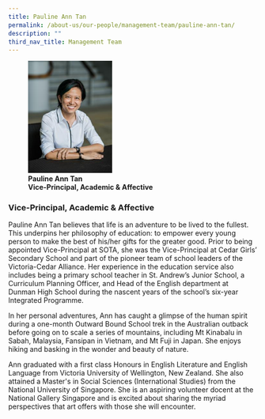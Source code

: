 ```yaml
---
title: Pauline Ann Tan
permalink: /about-us/our-people/management-team/pauline-ann-tan/
description: ""
third_nav_title: Management Team
---
```

<figure>
<img style="width:40%" src="/images/pauline-ann-tanecfa9752fed369fba7eaff0000314707.jpg">
<figcaption><strong>Pauline Ann Tan<br>
Vice-Principal, Academic &amp; Affective</strong> </figcaption>
</figure>

### Vice-Principal, Academic &amp; Affective

Pauline Ann Tan believes that life is an adventure to be lived to the fullest. This underpins her philosophy of education: to empower every young person to make the best of his/her gifts for the greater good. Prior to being appointed Vice-Principal at SOTA, she was the Vice-Principal at Cedar Girls’ Secondary School and part of the pioneer team of school leaders of the Victoria-Cedar Alliance. Her experience in the education service also includes being a primary school teacher in St. Andrew’s Junior School, a Curriculum Planning Officer, and Head of the English department at Dunman High School during the nascent years of the school’s six-year Integrated Programme.

  

In her personal adventures, Ann has caught a glimpse of the human spirit during a one-month Outward Bound School trek in the Australian outback before going on to scale a series of mountains, including Mt Kinabalu in Sabah, Malaysia, Fansipan in Vietnam, and Mt Fuji in Japan. She enjoys hiking and basking in the wonder and beauty of nature.

  

Ann graduated with a first class Honours in English Literature and English Language from Victoria University of Wellington, New Zealand. She also attained a Master's in Social Sciences (International Studies) from the National University of Singapore. She is an aspiring volunteer docent at the National Gallery Singapore and is excited about sharing the myriad perspectives that art offers with those she will encounter.